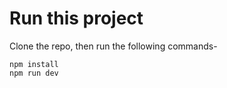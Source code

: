 # Run this project

Clone the repo, then run the following commands- 

```
npm install
npm run dev
```

